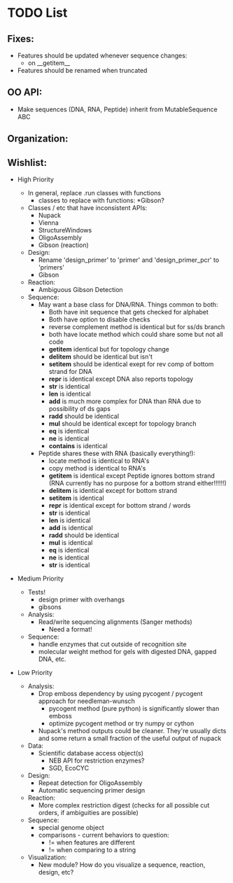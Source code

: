# TODO List

## Fixes:
* Features should be updated whenever sequence changes:
    * on \_\_getitem\_\_
* Features should be renamed when truncated

## OO API:
* Make sequences (DNA, RNA, Peptide) inherit from MutableSequence ABC

## Organization:

## Wishlist:
* High Priority
    * In general, replace .run classes with functions 
        * classes to replace with functions:
            *Gibson? 
    * Classes / etc that have inconsistent APIs:
        * Nupack
        * Vienna
        * StructureWindows
        * OligoAssembly
        * Gibson (reaction)
    * Design:
        * Rename 'design_primer' to 'primer' and 'design_primer_pcr' to 'primers'
        * Gibson
    * Reaction:
        * Ambiguous Gibson Detection
    * Sequence:
        * May want a base class for DNA/RNA. Things common to both:
            * Both have init sequence that gets checked for alphabet
            * Both have option to disable checks
            * reverse complement method is identical but for ss/ds branch
            * both have locate method which could share some but not all code
            * __getitem__ identical but for topology change
            * __delitem__ should be identical but isn't
            * __setitem__ should be identical exept for rev comp of bottom strand for DNA
            * __repr__ is identical except DNA also reports topology
            * __str__ is identical
            * __len__ is identical
            * __add__ is much more complex for DNA than RNA due to possibility of ds gaps
            * __radd__ should be identical
            * __mul__ should be identical except for topology branch
            * __eq__ is identical
            * __ne__ is identical
            * __contains__ is identical
        * Peptide shares these with RNA (basically everything!): 
            * locate method is identical to RNA's
            * copy method is identical to RNA's
            * __getitem__ is identical except Peptide ignores bottom strand
              (RNA currently has no purpose for a bottom strand either!!!!!!)
            * __delitem__ is identical except for bottom strand
            * __setitem__ is identical
            * __repr__ is identical except for bottom strand / words
            * __str__ is identical
            * __len__ is identical
            * __add__ is identical
            * __radd__ should be identical
            * __mul__ is identical
            * __eq__ is identical
            * __ne__ is identical
            * __str__ is identical

* Medium Priority
    * Tests!
        * design primer with overhangs
        * gibsons
    * Analysis:
        * Read/write sequencing alignments (Sanger methods)
            * Need a format!
    * Sequence:
        * handle enzymes that cut outside of recognition site
        * molecular weight method for gels with digested DNA, gapped DNA, etc.
* Low Priority
    * Analysis:
        * Drop emboss dependency by using pycogent / pycogent approach for needleman-wunsch
            * pycogent method (pure python) is significantly slower than emboss
            * optimize pycogent method or try numpy or cython
        * Nupack's method outputs could be cleaner. They're usually dicts and
          some return a small fraction of the useful output of nupack
    * Data:
        * Scientific database access object(s)
            * NEB API for restriction enzymes?
            * SGD, EcoCYC
    * Design:
        * Repeat detection for OligoAssembly
        * Automatic sequencing primer design
    * Reaction:
        * More complex restriction digest (checks for all possible cut orders,
        if ambiguities are possible)
    * Sequence:
        * special genome object
        * comparisons - current behaviors to question:
            * != when features are different
            * != when comparing to a string
    * Visualization:
        * New module? How do you visualize a sequence, reaction, design, etc?
